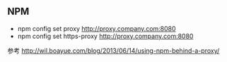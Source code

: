 ## NPM

* npm config set proxy http://proxy.company.com:8080
* npm config set https-proxy http://proxy.company.com:8080

参考 http://wil.boayue.com/blog/2013/06/14/using-npm-behind-a-proxy/

